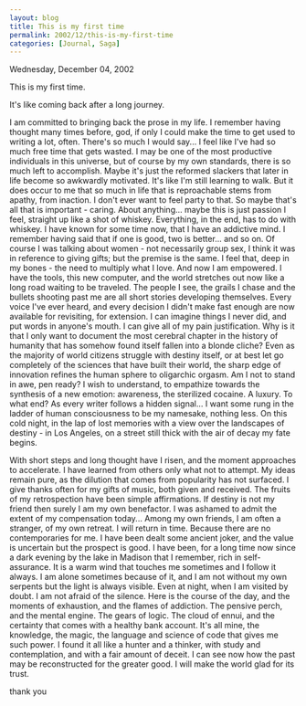 ```yaml
---
layout: blog
title: This is my first time
permalink: 2002/12/this-is-my-first-time
categories: [Journal, Saga]
---
```


Wednesday, December 04, 2002

This is my first time.

It's like coming back after a long journey.

I am committed to bringing back the prose in my life. I remember having thought many times before, god, if only I could make the time to get used to writing a lot, often. There's so much I would say... I feel like I've had so much free time that gets wasted. I may be one of the most productive individuals in this universe, but of course by my own standards, there is so much left to accomplish. Maybe it's just the reformed slackers that later in life become so awkwardly motivated. It's like I'm still learning to walk.
But it does occur to me that so much in life that is reproachable stems from apathy, from inaction. I don't ever want to feel party to that. So maybe that's all that is important - caring. About anything... maybe this is just passion I feel, straight up like a shot of whiskey. Everything, in the end, has to do with whiskey.
I have known for some time now, that I have an addictive mind. I remember having said that if one is good, two is better... and so on. Of course I was talking about women - not necessarily group sex, I think it was in reference to giving gifts; but the premise is the same. I feel that, deep in my bones - the need to multiply what I love.
And now I am empowered. I have the tools, this new computer, and the world stretches out now like a long road waiting to be traveled. The people I see, the grails I chase and the bullets shooting past me are all short stories developing themselves. Every voice I've ever heard, and every decision I didn't make fast enough are now available for revisiting, for extension. I can imagine things I never did, and put words in anyone's mouth. I can give all of my pain justification.
Why is it that I only want to document the most cerebral chapter in the history of humanity that has somehow found itself fallen into a blonde cliche? Even as the majority of world citizens struggle with destiny itself, or at best let go completely of the sciences that have built their world, the sharp edge of innovation refines the human sphere to oligarchic orgasm. Am I not to stand in awe, pen ready? I wish to understand, to empathize towards the synthesis of a new emotion: awareness, the sterilized cocaine. A luxury.
To what end? As every writer follows a hidden signal... I want some rung in the ladder of human consciousness to be my namesake, nothing less. On this cold night, in the lap of lost memories with a view over the landscapes of destiny - in Los Angeles, on a street still thick with the air of decay my fate begins. 

With short steps and long thought have I risen, and the moment approaches to accelerate. I have learned from others only what not to attempt. My ideas remain pure, as the dilution that comes from popularity has not surfaced. I give thanks often for my gifts of music, both given and received. The fruits of my retrospection have been simple affirmations. If destiny is not my friend then surely I am my own benefactor. I was ashamed to admit the extent of my compensation today... Among my own friends, I am often a stranger, of my own retreat. I will return in time.
Because there are no contemporaries for me. I have been dealt some ancient joker, and the value is uncertain but the prospect is good. I have been, for a long time now since a dark evening by the lake in Madison that I remember, rich in self-assurance. It is a warm wind that touches me sometimes and I follow it always. I am alone sometimes because of it, and I am not without my own serpents but the light is always visible. Even at night, when I am visited by doubt. I am not afraid of the silence.
Here is the course of the day, and the moments of exhaustion, and the flames of addiction. The pensive perch, and the mental engine. The gears of logic. The cloud of ennui, and the certainty that comes with a healthy bank account. It's all mine, the knowledge, the magic, the language and science of code that gives me such power. I found it all like a hunter and a thinker, with study and contemplation, and with a fair amount of deceit. I can see now how the past may be reconstructed for the greater good. I will make the world glad for its trust.

thank you
